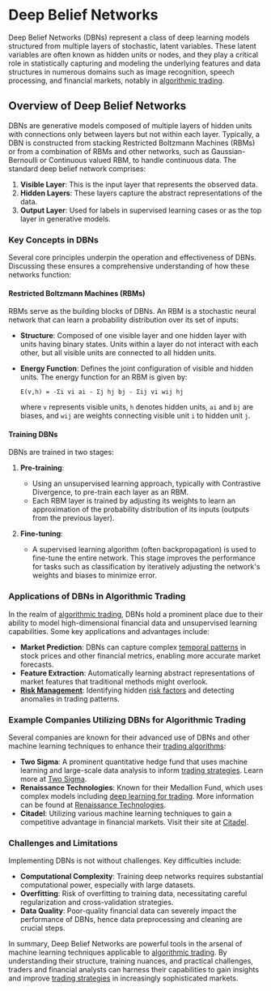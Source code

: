 # Deep Belief Networks

Deep Belief Networks (DBNs) represent a class of deep learning models structured from multiple layers of stochastic, latent variables. These latent variables are often known as hidden units or nodes, and they play a critical role in statistically capturing and modeling the underlying features and data structures in numerous domains such as image recognition, speech processing, and financial markets, notably in [algorithmic trading](../a/algorithmic_trading.md).

## Overview of Deep Belief Networks

DBNs are generative models composed of multiple layers of hidden units with connections only between layers but not within each layer. Typically, a DBN is constructed from stacking Restricted Boltzmann Machines (RBMs) or from a combination of RBMs and other networks, such as Gaussian-Bernoulli or Continuous valued RBM, to handle continuous data. The standard deep belief network comprises:

1. **Visible Layer**: This is the input layer that represents the observed data.
2. **Hidden Layers**: These layers capture the abstract representations of the data.
3. **Output Layer**: Used for labels in supervised learning cases or as the top layer in generative models.

### Key Concepts in DBNs

Several core principles underpin the operation and effectiveness of DBNs. Discussing these ensures a comprehensive understanding of how these networks function:

#### Restricted Boltzmann Machines (RBMs)

RBMs serve as the building blocks of DBNs. An RBM is a stochastic neural network that can learn a probability distribution over its set of inputs:

- **Structure**: Composed of one visible layer and one hidden layer with units having binary states. Units within a layer do not interact with each other, but all visible units are connected to all hidden units.
  
- **Energy Function**: Defines the joint configuration of visible and hidden units. The energy function for an RBM is given by:
  ```
  E(v,h) = -Σi vi ai - Σj hj bj - Σij vi wij hj
  ```
  where `v` represents visible units, `h` denotes hidden units, `ai` and `bj` are biases, and `wij` are weights connecting visible unit `i` to hidden unit `j`.

#### Training DBNs

DBNs are trained in two stages:

1. **Pre-training**:
   - Using an unsupervised learning approach, typically with Contrastive Divergence, to pre-train each layer as an RBM. 
   - Each RBM layer is trained by adjusting its weights to learn an approximation of the probability distribution of its inputs (outputs from the previous layer).
   
2. **Fine-tuning**:
   - A supervised learning algorithm (often backpropagation) is used to fine-tune the entire network. This stage improves the performance for tasks such as classification by iteratively adjusting the network's weights and biases to minimize error.

### Applications of DBNs in Algorithmic Trading

In the realm of [algorithmic trading](../a/algorithmic_trading.md), DBNs hold a prominent place due to their ability to model high-dimensional financial data and unsupervised learning capabilities. Some key applications and advantages include:

- **Market Prediction**: DBNs can capture complex [temporal patterns](../t/temporal_patterns.md) in stock prices and other financial metrics, enabling more accurate market forecasts.
- **Feature Extraction**: Automatically learning abstract representations of market features that traditional methods might overlook.
- **[Risk Management](../r/risk_management.md)**: Identifying hidden [risk factors](../r/risk_factors_in_trading.md) and detecting anomalies in trading patterns.

### Example Companies Utilizing DBNs for Algorithmic Trading

Several companies are known for their advanced use of DBNs and other machine learning techniques to enhance their [trading algorithms](../t/trading_algorithms.md):

- **Two Sigma**: A prominent quantitative hedge fund that uses machine learning and large-scale data analysis to inform [trading strategies](../t/trading_strategies.md). Learn more at [Two Sigma](https://www.twosigma.com/).
- **Renaissance Technologies**: Known for their Medallion Fund, which uses complex models including [deep learning for trading](../d/deep_learning_for_trading.md). More information can be found at [Renaissance Technologies](https://www.rentec.com/).
- **Citadel**: Utilizing various machine learning techniques to gain a competitive advantage in financial markets. Visit their site at [Citadel](https://www.citadel.com/).

### Challenges and Limitations

Implementing DBNs is not without challenges. Key difficulties include:

- **Computational Complexity**: Training deep networks requires substantial computational power, especially with large datasets.
- **Overfitting**: Risk of overfitting to training data, necessitating careful regularization and cross-validation strategies.
- **Data Quality**: Poor-quality financial data can severely impact the performance of DBNs, hence data preprocessing and cleaning are crucial steps.

In summary, Deep Belief Networks are powerful tools in the arsenal of machine learning techniques applicable to [algorithmic trading](../a/algorithmic_trading.md). By understanding their structure, training nuances, and practical challenges, traders and financial analysts can harness their capabilities to gain insights and improve [trading strategies](../t/trading_strategies.md) in increasingly sophisticated markets.